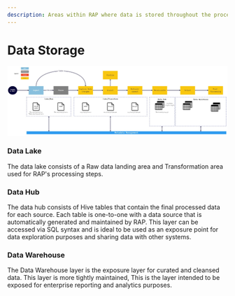 ```yaml
---
description: Areas within RAP where data is stored throughout the process.
---
```


# Data Storage

![](../.gitbook/assets/2.0-process-steps.jpg)

### Data Lake

The data lake consists of a Raw data landing area and Transformation area used for RAP's processing steps.

### Data Hub

The data hub consists of Hive tables that contain the final processed data for each source.  Each table is one-to-one with a data source that is automatically generated and maintained by RAP.  This layer can be accessed via SQL syntax and is ideal to be used as an exposure point for data exploration purposes and sharing data with other systems.

### Data Warehouse

The Data Warehouse layer is the exposure layer for curated and cleansed data.  This layer is more tightly maintained, This is the layer intended to be exposed for enterprise reporting and analytics purposes.

